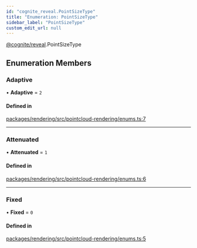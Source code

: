 ```yaml
---
id: "cognite_reveal.PointSizeType"
title: "Enumeration: PointSizeType"
sidebar_label: "PointSizeType"
custom_edit_url: null
---
```


[@cognite/reveal](../modules/cognite_reveal.md).PointSizeType

## Enumeration Members

### Adaptive

• **Adaptive** = ``2``

#### Defined in

[packages/rendering/src/pointcloud-rendering/enums.ts:7](https://github.com/cognitedata/reveal/blob/e9e26d38/viewer/packages/rendering/src/pointcloud-rendering/enums.ts#L7)

___

### Attenuated

• **Attenuated** = ``1``

#### Defined in

[packages/rendering/src/pointcloud-rendering/enums.ts:6](https://github.com/cognitedata/reveal/blob/e9e26d38/viewer/packages/rendering/src/pointcloud-rendering/enums.ts#L6)

___

### Fixed

• **Fixed** = ``0``

#### Defined in

[packages/rendering/src/pointcloud-rendering/enums.ts:5](https://github.com/cognitedata/reveal/blob/e9e26d38/viewer/packages/rendering/src/pointcloud-rendering/enums.ts#L5)
